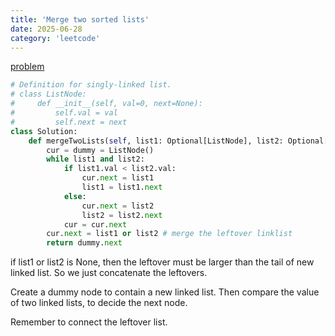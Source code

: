 ```yaml
---
title: 'Merge two sorted lists'
date: 2025-06-28
category: 'leetcode'
---
```


[problem](https://leetcode.cn/problems/merge-two-sorted-lists/description/)

```python
# Definition for singly-linked list.
# class ListNode:
#     def __init__(self, val=0, next=None):
#         self.val = val
#         self.next = next
class Solution:
    def mergeTwoLists(self, list1: Optional[ListNode], list2: Optional[ListNode]) -> Optional[ListNode]:
        cur = dummy = ListNode()
        while list1 and list2:
            if list1.val < list2.val:
                cur.next = list1
                list1 = list1.next
            else:
                cur.next = list2
                list2 = list2.next
            cur = cur.next
        cur.next = list1 or list2 # merge the leftover linklist
        return dummy.next
```

if list1 or list2 is None, then the leftover must be larger than the tail of new linked list. So we just concatenate the leftovers.

Create a dummy node to contain a new linked list. Then compare the value of two linked lists, to decide the next node.

Remember to connect the leftover list.
